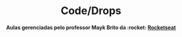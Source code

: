 <h1 align="center">
    Code/Drops
</h1>

<h4 align="center"> 
	Aulas gerenciadas pelo professor Mayk Brito da :rocket: <a href="https://rocketseat.com.br/">Rocketseat</a>
</h4>
